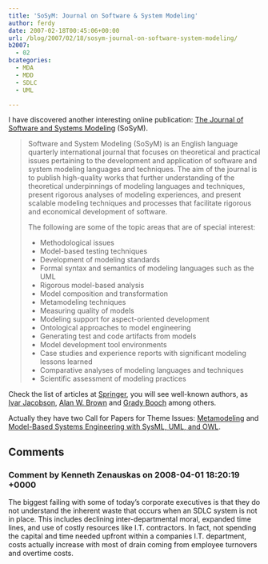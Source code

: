 ```yaml
---
title: 'SoSyM: Journal on Software & System Modeling'
author: ferdy
date: 2007-02-18T00:45:06+00:00
url: /blog/2007/02/18/sosym-journal-on-software-system-modeling/
b2007:
  - 02
bcategories:
  - MDA
  - MDD
  - SDLC
  - UML

---
```

I have discovered another interesting online publication: [The Journal of Software and Systems Modeling][1] (SoSyM).

> Software and System Modeling (SoSyM) is an English language quarterly international journal that focuses on theoretical and practical issues pertaining to the development and application of software and system modeling languages and techniques. The aim of the journal is to publish high-quality works that further understanding of the theoretical underpinnings of modeling languages and techniques, present rigorous analyses of modeling experiences, and present scalable modeling techniques and processes that facilitate rigorous and economical development of software.
> 
> The following are some of the topic areas that are of special interest:
> 
>   * Methodological issues
>   * Model-based testing techniques
>   * Development of modeling standards
>   * Formal syntax and semantics of modeling languages such as the UML
>   * Rigorous model-based analysis
>   * Model composition and transformation
>   * Metamodeling techniques
>   * Measuring quality of models
>   * Modeling support for aspect-oriented development
>   * Ontological approaches to model engineering
>   * Generating test and code artifacts from models
>   * Model development tool environments
>   * Case studies and experience reports with significant modeling lessons learned
>   * Comparative analyses of modeling languages and techniques
>   * Scientific assessment of modeling practices

Check the list of articles at [Springer][2], you will see well-known authors, as [Ivar Jacobson][3], [Alan W. Brown][4] and [Grady Booch][5] among others.

Actually they have two Call for Papers for Theme Issues: [Metamodeling][6] and [Model-Based Systems Engineering with SysML, UML, and OWL][7].

 [1]: http://www.sosym.org/
 [2]: http://springerlink.metapress.com/content/1619-1374/
 [3]: http://en.wikipedia.org/wiki/Ivar_Jacobson
 [4]: http://www-306.ibm.com/software/rational/bios/brown.html
 [5]: http://en.wikipedia.org/wiki/Grady_Booch
 [6]: http://www.mm.informatik.tu-darmstadt.de/staff/kuehne/SoSyM/
 [7]: http://www.sysmlforum.com/docs/cfps/SoSyM-CfP-MBSE.htm

## Comments

### Comment by Kenneth Zenauskas on 2008-04-01 18:20:19 +0000
The biggest failing with some of today’s corporate executives is that they do not understand the inherent waste that occurs when an SDLC system is not in place. This includes declining inter-departmental moral, expanded time lines, and use of costly resources like I.T. contractors. In fact, not spending the capital and time needed upfront within a companies I.T. department, costs actually increase with most of drain coming from employee turnovers and overtime costs.